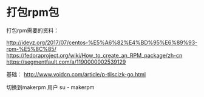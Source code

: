 # 打包rpm包
打包rpm需要的资料：

http://idevz.org/2017/07/centos-%E5%A6%82%E4%BD%95%E6%89%93-rpm-%E5%8C%85/
https://fedoraproject.org/wiki/How_to_create_an_RPM_package/zh-cn
https://segmentfault.com/a/1190000002539129

基础：
http://www.voidcn.com/article/p-tliscizk-go.html


切换到makerpm 用户
su - makerpm